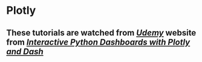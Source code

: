 # Plotly

## These tutorials are watched from [**_Udemy_**](https://www.udemy.com/ "Click here to checkout Udemy Website") website from [**_Interactive Python Dashboards with Plotly and Dash_**](https://www.udemy.com/share/101WaO/ "Click here to check out his Course")

